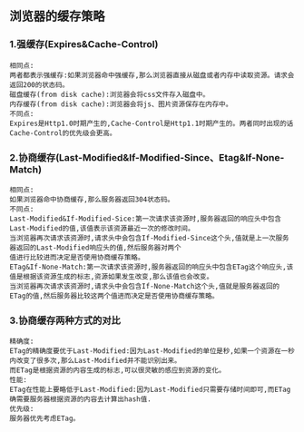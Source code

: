 ## 浏览器的缓存策略

### 1.强缓存(Expires&Cache-Control)
    相同点:
    两者都表示强缓存:如果浏览器命中强缓存,那么浏览器直接从磁盘或者内存中读取资源。请求会返回200的状态码。  
    磁盘缓存(from disk cache):浏览器会将css文件存入磁盘中。
    内存缓存(from disk cache):浏览器会将js、图片资源保存在内存中。
    不同点:
    Expires是Http1.0时期产生的,Cache-Control是Http1.1时期产生的。两者同时出现的话Cache-Control的优先级会更高。
    
### 2.协商缓存(Last-Modified&If-Modified-Since、Etag&If-None-Match)
    相同点:
    如果浏览器命中协商缓存,那么服务器返回304状态码。
    不同点:
    Last-Modified&If-Modified-Sice:第一次请求该资源时,服务器返回的响应头中包含Last-Modified的值,该值表示该资源最近一次的修改时间。
    当浏览器再次请求该资源时,请求头中会包含If-Modified-Since这个头,值就是上一次服务器返回的Last-Modified响应头的值,然后服务器对两个
    值进行比较进而决定是否使用协商缓存策略。
    ETag&If-None-Match:第一次请求该资源时,服务器返回的响应头中包含ETag这个响应头,该值是根据该资源生成的标志,资源如果发生改变,那么该值也会改变。
    当浏览器再次请求该资源时,请求头中会包含If-None-Match这个头,值就是服务器返回的ETag的值,然后服务器比较这两个值进而决定是否使用协商缓存策略。

### 3.协商缓存两种方式的对比
    精确度:
    ETag的精确度要优于Last-Modified:因为Last-Modified的单位是秒,如果一个资源在一秒内改变了很多次,那么Last-Modified并不能识别出来。
    而ETag是根据资源的内容生成的标志,可以很灵敏的感应到资源的变化。
    性能:
    ETag在性能上要略低于Last-Modified:因为Last-Modified只需要存储时间即可,而ETag确需要服务器根据资源的内容去计算出hash值.
    优先级:
    服务器优先考虑ETag。
